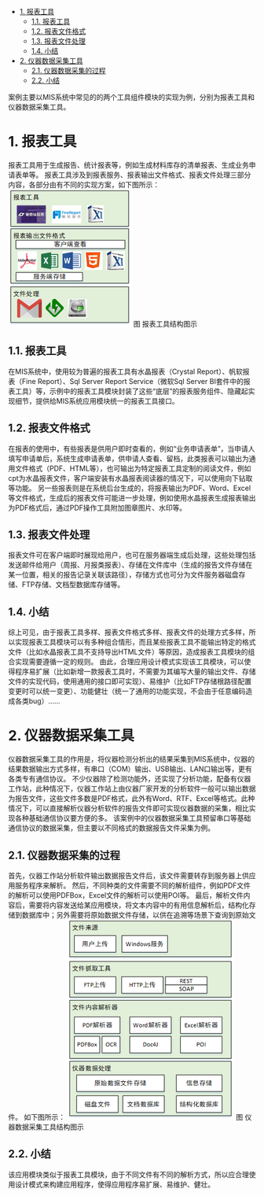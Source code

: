 <!-- TOC -->

- [1. 报表工具](#1-报表工具)
    - [1.1. 报表工具](#11-报表工具)
    - [1.2. 报表文件格式](#12-报表文件格式)
    - [1.3. 报表文件处理](#13-报表文件处理)
    - [1.4. 小结](#14-小结)
- [2. 仪器数据采集工具](#2-仪器数据采集工具)
    - [2.1. 仪器数据采集的过程](#21-仪器数据采集的过程)
    - [2.2. 小结](#22-小结)

<!-- /TOC -->
案例主要以MIS系统中常见的的两个工具组件模块的实现为例，分别为报表工具和仪器数据采集工具。
# 1. 报表工具
报表工具用于生成报告、统计报表等，例如生成材料库存的清单报表、生成业务申请表单等。
报表工具涉及到报表服务、报表输出文件格式、报表文件处理三部分内容，各部分由有不同的实现方案，如下图所示：
![](https://raw.githubusercontent.com/eyuan/DesignPatternsinMISwithJava/master/Doc/Images/Visio/report1.png)
图 报表工具结构图示
## 1.1. 报表工具
在MIS系统中，使用较为普遍的报表工具有水晶报表（Crystal Report）、帆软报表（Fine Report）、Sql Server Report Service（微软Sql Server BI套件中的报表工具）等，示例中的报表工具模块封装了这些“底层”的报表服务组件、隐藏起实现细节，提供给MIS系统应用模块统一的报表工具接口。
## 1.2. 报表文件格式
在报表的使用中，有些报表是供用户即时查看的，例如“业务申请表单”，当申请人填写申请单后，系统生成申请表单，供申请人查看、留档，此类报表可以输出为通用文件格式（PDF、HTML等），也可输出为特定报表工具定制的阅读文件，例如cpt为水晶报表文件，客户端安装有水晶报表阅读器的情况下，可以使用向下钻取等功能。
另一些报表则是在系统后台生成的，将报表输出为PDF、Word、Excel等文件格式，生成后的报表文件可能进一步处理，例如使用水晶报表生成报表输出为PDF格式后，通过PDF操作工具附加图章图片、水印等。
## 1.3. 报表文件处理
报表文件可在客户端即时展现给用户，也可在服务器端生成后处理，这些处理包括发送邮件给用户（周报、月报类报表）、存储在文件库中（生成的报告文件存储在某一位置，相关的报告记录关联该路径），存储方式也可分为文件服务器磁盘存储、FTP存储、文档型数据库存储等。
## 1.4. 小结
综上可见，由于报表工具多样、报表文件格式多样、报表文件的处理方式多样，所以实现报表工具模块可以有多种组合情形，而且某些报表工具不能输出特定的格式文件（比如水晶报表工具不支持导出HTML文件）等原因，造成报表工具模块的组合实现需要遵循一定的规则。
由此，合理应用设计模式实现该工具模块，可以使得程序易扩展（比如新增一款报表工具时，不需要为其编写大量的输出文件、存储文件的实现代码，使用通用的接口即可实现）、易维护（比如FTP存储根路径配置变更时可以统一变更）、功能健壮（统一了通用的功能实现，不会由于任意编码造成各类bug）……

# 2. 仪器数据采集工具
仪器数据采集工具的作用是，将仪器检测分析出的结果采集到MIS系统中，仪器的结果数据输出方式多样，有串口（COM）输出、USB输出、LAN口输出等，更有各类专有通信协议。
不少仪器除了检测功能外，还实现了分析功能，配备有仪器工作站，此种情况下，仪器工作站上由仪器厂家开发的分析软件一般可以输出数据为报告文件，这些文件多数是PDF格式，此外有Word、RTF、Excel等格式。此种情况下，可以直接解析仪器分析软件的报告文件即可实现仪器数据的采集，相比实现各种基础通信协议要方便的多。
该案例中的仪器数据采集工具预留串口等基础通信协议的数据采集，但主要以不同格式的数据报告文件采集为例。
## 2.1. 仪器数据采集的过程
首先，仪器工作站分析软件输出数据报告文件后，该文件需要转存到服务器上供应用服务程序来解析。
然后，不同种类的文件需要不同的解析组件，例如PDF文件的解析可以使用PDFBox，Excel文件的解析可以使用POI等。
最后，解析文件内容后，需要将内容发送给某应用模块，将文本内容中的有用信息解析后，结构化存储到数据库中；另外需要将原始数据文件存储，以供在追溯等场景下查询到原始文件。
如下图所示：
![](https://raw.githubusercontent.com/eyuan/DesignPatternsinMISwithJava/master/Doc/Images/Visio/dcu1.png)
图 仪器数据采集工具结构图示
## 2.2. 小结
该应用模块类似于报表工具模块，由于不同文件有不同的解析方式，所以应合理使用设计模式来构建应用程序，使得应用程序易扩展、易维护、健壮。